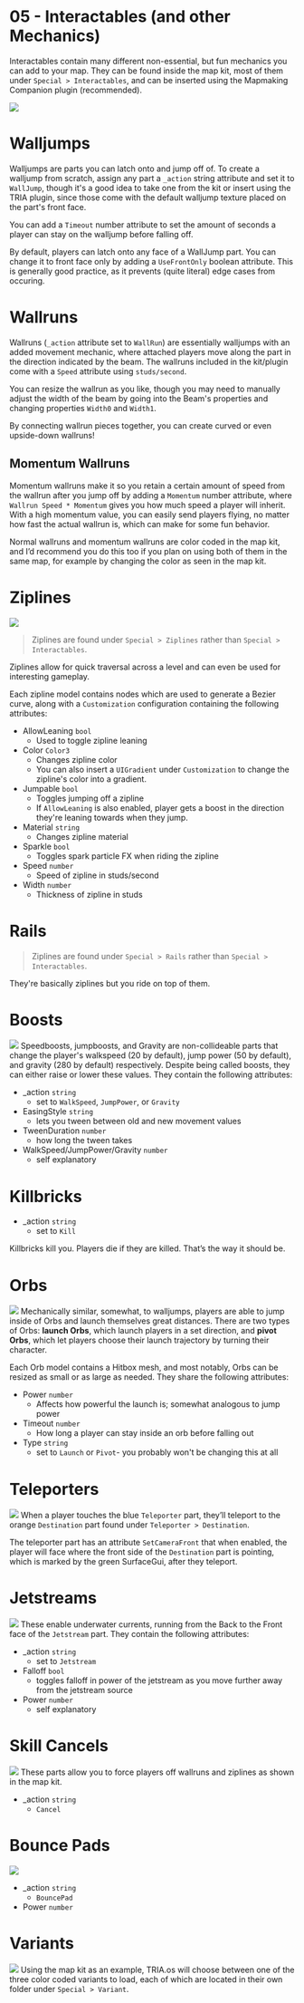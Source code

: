 # 05 - Interactables (and other Mechanics)
Interactables contain many different non-essential, but fun mechanics you can add to your map. They can be found inside the map kit, most of them under `Special > Interactables`, and can be inserted using the Mapmaking Companion plugin (recommended).

![](https://github.com/tactaillike/tria-mapmaking-guide/blob/main/images/05_1.png)

# Walljumps
Walljumps are parts you can latch onto and jump off of. To create a walljump from scratch, assign any part a `_action` string attribute and set it to `WallJump`, though it's a good idea to take one from the kit or insert using the TRIA plugin, since those come with the default walljump texture placed on the part's front face. 

You can add a `Timeout` number attribute to set the amount of seconds a player can stay on the walljump before falling off.

By default, players can latch onto any face of a WallJump part. You can change it to front face only by adding a `UseFrontOnly` boolean attribute. This is generally good practice, as it prevents (quite literal) edge cases from occuring.

# Wallruns
Wallruns (`_action` attribute set to `WallRun`) are essentially walljumps with an added movement mechanic, where attached players move along the part in the direction indicated by the beam. The wallruns included in the kit/plugin come with a `Speed` attribute using `studs/second`. 

You can resize the wallrun as you like, though you may need to manually adjust the width of the beam by going into the Beam's properties and changing properties `Width0` and `Width1`. 

By connecting wallrun pieces together, you can create curved or even upside-down wallruns!

## Momentum Wallruns
Momentum wallruns make it so you retain a certain amount of speed from the wallrun after you jump off by adding a `Momentum` number attribute, where `Wallrun Speed * Momentum` gives you how much speed a player will inherit. With a high momentum value, you can easily send players flying, no matter how fast the actual wallrun is, which can make for some fun behavior.

Normal wallruns and momentum wallruns are color coded in the map kit, and I’d recommend you do this too if you plan on using both of them in the same map, for example by changing the color as seen in the map kit.

# Ziplines
![](https://github.com/tactaillike/tria-mapmaking-guide/blob/main/images/05_2.png)
> Ziplines are found under `Special > Ziplines` rather than `Special > Interactables`.

Ziplines allow for quick traversal across a level and can even be used for interesting gameplay. 

Each zipline model contains nodes which are used to generate a Bezier curve, along with a `Customization` configuration containing the following attributes:

- AllowLeaning `bool`
    - Used to toggle zipline leaning
- Color `Color3`
    - Changes zipline color
    - You can also insert a `UIGradient` under `Customization` to change the zipline's color into a gradient.
- Jumpable `bool`
    - Toggles jumping off a zipline
    - If `AllowLeaning` is also enabled, player gets a boost in the direction they're leaning towards when they jump.
- Material `string`
    - Changes zipline material
- Sparkle `bool`
    - Toggles spark particle FX when riding the zipline
- Speed `number`
    - Speed of zipline in studs/second
- Width `number`
    - Thickness of zipline in studs

# Rails
> Ziplines are found under `Special > Rails` rather than `Special > Interactables`.

They're basically ziplines but you ride on top of them.

# Boosts
![](https://github.com/tactaillike/tria-mapmaking-guide/blob/main/images/05_3.png)
Speedboosts, jumpboosts, and Gravity are non-collideable parts that change the player's walkspeed (20 by default), jump power (50 by default), and gravity (280 by default) respectively. Despite being called boosts, they can either raise or lower these values. They contain the following attributes:

- _action `string`
    - set to `WalkSpeed`, `JumpPower`, or `Gravity`
- EasingStyle `string`
    - lets you tween between old and new movement values
- TweenDuration `number`
    - how long the tween takes
- WalkSpeed/JumpPower/Gravity `number`
    - self explanatory

# Killbricks
- _action `string`
    - set to `Kill`

Killbricks kill you. Players die if they are killed. That’s the way it should be.

# Orbs
![](https://github.com/tactaillike/tria-mapmaking-guide/blob/main/images/05_4.png)
Mechanically similar, somewhat, to walljumps, players are able to jump inside of Orbs and launch themselves great distances. There are two types of Orbs: **launch Orbs**, which launch players in a set direction, and **pivot Orbs**, which let players choose their launch trajectory by turning their character.

Each Orb model contains a Hitbox mesh, and most notably, Orbs can be resized as small or as large as needed. They share the following attributes:

- Power `number`
    - Affects how powerful the launch is; somewhat analogous to jump power
- Timeout `number`
    - How long a player can stay inside an orb before falling out
- Type `string`
    - set to `Launch` or `Pivot`- you probably won't be changing this at all

# Teleporters
![](https://github.com/tactaillike/tria-mapmaking-guide/blob/main/images/05_5.png)
When a player touches the blue `Teleporter` part, they’ll teleport to the orange `Destination` part found under `Teleporter > Destination`. 

The teleporter part has an attribute `SetCameraFront` that when enabled, the player will face where the front side of the `Destination` part is pointing, which is marked by the green SurfaceGui, after they teleport.

# Jetstreams
![](https://github.com/tactaillike/tria-mapmaking-guide/blob/main/images/05_6.png)
These enable underwater currents, running from the Back to the Front face of the `Jetstream` part. They contain the following attributes:

- _action `string`
    - set to `Jetstream`
- Falloff `bool`
    - toggles falloff in power of the jetstream as you move further away from the jetstream source
- Power `number`
    - self explanatory

# Skill Cancels
![](https://github.com/tactaillike/tria-mapmaking-guide/blob/main/images/05_7.png)
These parts allow you to force players off wallruns and ziplines as shown in the map kit.

- _action `string`
    - `Cancel`

# Bounce Pads
![](https://github.com/tactaillike/tria-mapmaking-guide/blob/main/images/05_8.png)
- _action `string`
    - `BouncePad`
- Power `number`

# Variants
![](https://github.com/tactaillike/tria-mapmaking-guide/blob/main/images/05_9.png)
Using the map kit as an example, TRIA.os will choose between one of the three color coded variants to load, each of which are located in their own folder under `Special > Variant`.
















































































































































































































































































































































































































































































































































































































































































































































































































































































































































































































































































































































































































































































































































































































































































































































































































































































































































































































































































































































































































































































































































































































































































































































































































































































































































































































































































































































































































































































































































































































































































































































































































































































































































































































































































































































































































































































































































































































































































































































































































































































































































































































































































































































































































































































































































































































































































































































































































































































































































































































































































































































































